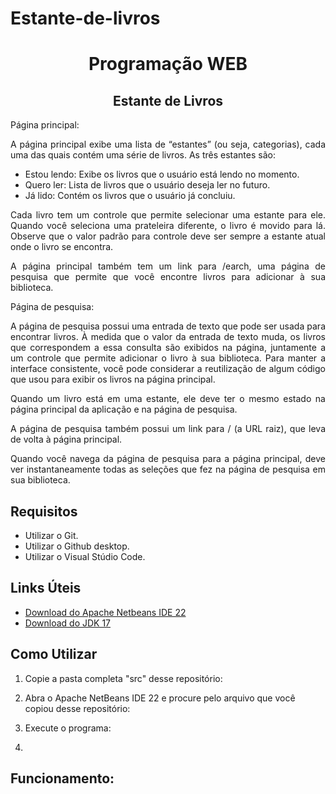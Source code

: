 # Estante-de-livros
<h1 align="center">Programação WEB</h1>

<div align="center">
    
</div>
    
<h2 align="center">Estante de Livros</h2> 

<div align="justify">
Página principal:

A página principal exibe uma lista de “estantes” (ou seja, categorias), cada uma das quais contém uma série de livros. As três estantes são:

 - Estou lendo: Exibe os livros que o usuário está lendo no momento.
 - Quero ler: Lista de livros que o usuário deseja ler no futuro.
 - Já lido: Contém os livros que o usuário já concluiu.

Cada livro tem um controle que permite selecionar uma estante para ele. Quando você seleciona uma prateleira diferente, o livro é movido para lá. Observe que o valor padrão para controle deve ser sempre a estante atual onde o livro se encontra.

A página principal também tem um link para /earch, uma página de pesquisa que permite que você encontre livros para adicionar à sua biblioteca.

Página de pesquisa:

A página de pesquisa possui uma entrada de texto que pode ser usada para encontrar livros. À medida que o valor da entrada de texto muda, os livros que correspondem a essa consulta são exibidos na página, juntamente a um controle que permite adicionar o livro à sua biblioteca. Para manter a interface consistente, você pode considerar a reutilização de algum código que usou para exibir os livros na página principal.

Quando um livro está em uma estante, ele deve ter o mesmo estado na página principal da aplicação e na página de pesquisa.

A página de pesquisa também possui um link para / (a URL raiz), que leva de volta à página principal.

Quando você navega da página de pesquisa para a página principal, deve ver instantaneamente todas as seleções que fez na página de pesquisa em sua biblioteca.
</div>

## Requisitos

- Utilizar o Git.
- Utilizar o Github desktop.
- Utilizar o Visual Stúdio Code.

## Links Úteis

- [Download do Apache Netbeans IDE 22](https://netbeans.apache.org/front/main/download/nb100/nb100/)
- [Download do JDK 17](https://www.oracle.com/br/java/technologies/downloads/#jdk17-windows)

## Como Utilizar

1. Copie a pasta completa "src" desse repositório:

2. Abra o Apache NetBeans IDE 22 e procure pelo arquivo que você copiou desse repositório:

3. Execute o programa:

4. 

## Funcionamento:
    


